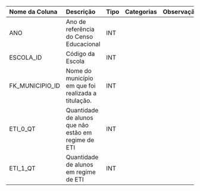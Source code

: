 | Nome da Coluna    | Descrição                                           | Tipo   | Categorias   | Observação    |
|:------------------|:----------------------------------------------------|:-------|:-------------|:--------------|
| ANO               | Ano de referência do Censo Educacional              | INT    |              |               |
| ESCOLA_ID         | Código da Escola                                    | INT    |              |               |
| FK_MUNICIPIO_ID   | Nome do município em que foi realizada a titulação. | INT    |              |               |
| ETI_0_QT          | Quantidade de alunos que não estão em regime de ETI | INT    |              |               |
| ETI_1_QT          | Quantidade de alunos em regime de ETI               | INT    |              |               |